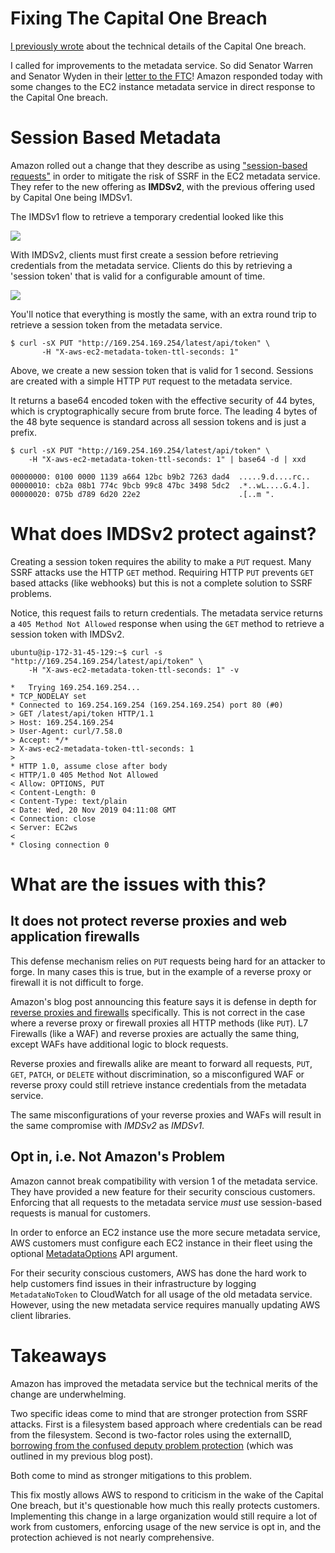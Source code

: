 # Fixing The Capital One Breach

[I previously wrote](https://ejj.io/blog/capital-one) about the technical details of the Capital One breach.

I called for improvements to the metadata service. So did Senator Warren and Senator Wyden in their [letter to the FTC](https://www.wyden.senate.gov/download/102419-wyden-warren-letter-to-ftc-re-amazon-capital-one-hack)! Amazon responded today with some changes to the EC2 instance metadata service in direct response to the Capital One breach.

# Session Based Metadata

Amazon rolled out a change that they describe as using ["session-based requests"](https://docs.aws.amazon.com/AWSEC2/latest/UserGuide/ec2-instance-metadata.html) in order to mitigate the risk of SSRF in the EC2 metadata service. They refer to the new offering as **IMDSv2**, with the previous offering used by Capital One being IMDSv1.

The IMDSv1 flow to retrieve a temporary credential looked like this

<img src="https://i.imgur.com/GiQ4jNj.jpg">

With IMDSv2, clients must first create a session before retrieving credentials from the metadata service. Clients do this by retrieving a 'session token' that is valid for a configurable amount of time.

<img src="https://i.imgur.com/ba8SMZA.jpg">

You'll notice that everything is mostly the same, with an extra round trip to retrieve a session token from the metadata service.

```
$ curl -sX PUT "http://169.254.169.254/latest/api/token" \
       -H "X-aws-ec2-metadata-token-ttl-seconds: 1"
```

Above, we create a new session token that is valid for 1 second. Sessions are created with a simple HTTP `PUT` request to the metadata service.

It returns a base64 encoded token with the effective security of 44 bytes, which is cryptographically secure from brute force. The leading 4 bytes of the 48 byte sequence is standard across all session tokens and is just a prefix.

```
$ curl -sX PUT "http://169.254.169.254/latest/api/token" \
    -H "X-aws-ec2-metadata-token-ttl-seconds: 1" | base64 -d | xxd

00000000: 0100 0000 1139 a664 12bc b9b2 7263 dad4  .....9.d....rc..
00000010: cb2a 08b1 774c 9bcb 99c8 47bc 3498 5dc2  .*..wL....G.4.].
00000020: 075b d789 6d20 22e2                      .[..m ".
```

# What does IMDSv2 protect against?
Creating a session token requires the ability to make a `PUT` request. Many SSRF attacks use the HTTP `GET` method. Requiring HTTP `PUT` prevents `GET` based attacks (like webhooks) but this is not a complete solution to SSRF problems.

Notice, this request fails to return credentials. The metadata service returns a `405 Method Not Allowed` response when using the `GET` method to retrieve a session token with IMDSv2.

```
ubuntu@ip-172-31-45-129:~$ curl -s "http://169.254.169.254/latest/api/token" \
    -H "X-aws-ec2-metadata-token-ttl-seconds: 1" -v

*   Trying 169.254.169.254...
* TCP_NODELAY set
* Connected to 169.254.169.254 (169.254.169.254) port 80 (#0)
> GET /latest/api/token HTTP/1.1
> Host: 169.254.169.254
> User-Agent: curl/7.58.0
> Accept: */*
> X-aws-ec2-metadata-token-ttl-seconds: 1
> 
* HTTP 1.0, assume close after body
< HTTP/1.0 405 Method Not Allowed
< Allow: OPTIONS, PUT
< Content-Length: 0
< Content-Type: text/plain
< Date: Wed, 20 Nov 2019 04:11:08 GMT
< Connection: close
< Server: EC2ws
< 
* Closing connection 0
```

# What are the issues with this?
## It does not protect reverse proxies and web application firewalls
This defense mechanism relies on `PUT` requests being hard for an attacker to forge. In many cases this is true, but in the example of a reverse proxy or firewall it is not difficult to forge.

Amazon's blog post announcing this feature says it is defense in depth for [reverse proxies and firewalls](https://aws.amazon.com/blogs/security/defense-in-depth-open-firewalls-reverse-proxies-ssrf-vulnerabilities-ec2-instance-metadata-service/) specifically. This is not correct in the case where a reverse proxy or firewall proxies all HTTP methods (like `PUT`). L7 Firewalls (like a WAF) and reverse proxies are actually the same thing, except WAFs have additional logic to block requests.

Reverse proxies and firewalls alike are meant to forward all requests, `PUT`, `GET`, `PATCH`, or `DELETE` without discrimination, so a misconfigured WAF or reverse proxy could still retrieve instance credentials from the metadata service.

The same misconfigurations of your reverse proxies and WAFs will result in the same compromise with _IMDSv2_ as _IMDSv1_.

## Opt in, i.e. Not Amazon's Problem
Amazon cannot break compatibility with version 1 of the metadata service. They have provided a new feature for their security conscious customers. Enforcing that all requests to the metadata service _must_ use session-based requests is manual for customers.

In order to enforce an EC2 instance use the more secure metadata service, AWS customers must configure each EC2 instance in their fleet using the optional [MetadataOptions](https://docs.aws.amazon.com/AWSEC2/latest/APIReference/API_InstanceMetadataOptionsRequest.html) API argument.

For their security conscious customers, AWS has done the hard work to help customers find issues in their infrastructure by logging `MetadataNoToken` to CloudWatch for all usage of the old metadata service. However, using the new metadata service requires manually updating AWS client libraries.  

# Takeaways
Amazon has improved the metadata service but the technical merits of the change are underwhelming. 

Two specific ideas come to mind that are stronger protection from SSRF attacks. First is a filesystem based approach where credentials can be read from the filesystem. Second is two-factor roles using the externalID, [borrowing from the confused deputy problem protection](https://aws.amazon.com/blogs/security/how-to-use-external-id-when-granting-access-to-your-aws-resources/) (which was outlined in my previous blog post).

Both come to mind as stronger mitigations to this problem.

This fix mostly allows AWS to respond to criticism in the wake of the Capital One breach, but it's questionable how much this really protects customers. Implementing this change in a large organization would still require a lot of work from customers, enforcing usage of the new service is opt in, and the protection achieved is not nearly comprehensive.